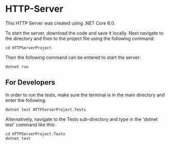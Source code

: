 ﻿# HTTP-Server

This HTTP Server was created using .NET Core 6.0.

To start the server, download the code and save it locally. Next navigate to the directory and then to the project file using the following command:

    cd HTTPServerProject

Then the following command can be entered to start the server:

    dotnet run

## For Developers

In order to run the tests, make sure the terminal is in the main directory and enter the following:

    dotnet test HTTPServerProject.Tests

Alternatively, navigate to the Tests sub-directory and type in the 'dotnet test' command like this:

    cd HTTPServerProject.Tests
    dotnet test

